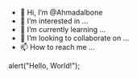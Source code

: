 - 👋 Hi, I’m @Ahmadalbone
- 👀 I’m interested in ...
- 🌱 I’m currently learning ...
- 💞️ I’m looking to collaborate on ...
- 📫 How to reach me ...

<!---
Ahmadalbone/Ahmadalbone is a ✨ special ✨ repository because its `README.md` (this file) appears on your GitHub profile.
You can click the Preview link to take a look at your changes.
--->
alert("Hello, World!");
